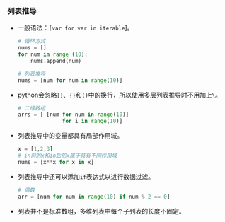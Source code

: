### 列表推导
* 一般语法：`[var for var in iterable`]。
    ```python
    # 循环方式
    nums = []
    for num in range (10):
        nums.append(num)
    
    # 列表推导
    nums = [num for num in range(10)]
    ```
* python会忽略`[]`、`{}`和`()`中的换行，所以使用多层列表推导时不用加上`\`。
    ```python
    # 二维数组
    arrs = [ [num for num in range(10)] 
                  for i in range(10)]
    ```
* 列表推导中的变量都具有局部作用域。
    ```python
    x = [1,2,3]
    # in前的x和in后的x属于具有不同作用域
    nums = [x**x for x in x]
    ```
* 列表推导中还可以添加`if`表达式以进行数据过滤。
    ```python
    # 偶数
    arr = [num for num in range(10) if num % 2 == 0]
    ```
* 列表并不是标准数组，多维列表中每个子列表的长度不固定。